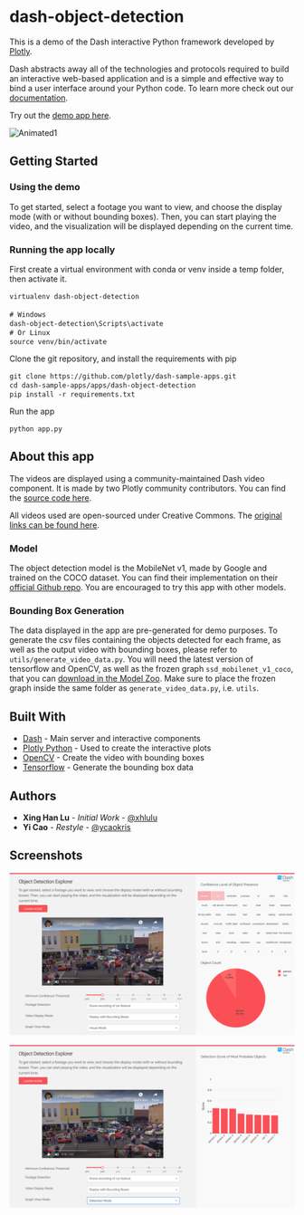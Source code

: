 # dash-object-detection

This is a demo of the Dash interactive Python framework developed by [Plotly](https://plot.ly/).

Dash abstracts away all of the technologies and protocols required to build an interactive web-based application and is a simple and effective way to bind a user interface around your Python code. To learn more check out our [documentation](https://plot.ly/dash).

Try out the [demo app here](https://dash-gallery.plotly.host/dash-object-detection/).

![Animated1](images/Screencast.gif)

## Getting Started

### Using the demo

To get started, select a footage you want to view, and choose the display mode (with or without bounding boxes). Then, you can start playing the video, and the visualization will be displayed depending on the current time.

### Running the app locally

First create a virtual environment with conda or venv inside a temp folder, then activate it.

```
virtualenv dash-object-detection

# Windows
dash-object-detection\Scripts\activate
# Or Linux
source venv/bin/activate
```

Clone the git repository, and install the requirements with pip
```
git clone https://github.com/plotly/dash-sample-apps.git
cd dash-sample-apps/apps/dash-object-detection
pip install -r requirements.txt
```

Run the app
```
python app.py
```

## About this app
The videos are displayed using a community-maintained Dash video component. It is made by two Plotly community contributors. You can find the [source code here](https://github.com/SkyRatInd/Video-Engine-Dash).

All videos used are open-sourced under Creative Commons. The [original links can be found here](data/original_footage.md).

### Model
The object detection model is the MobileNet v1, made by Google and trained on the COCO dataset. You can find their implementation on their [official Github repo](https://github.com/tensorflow/models/blob/master/research/slim/nets/mobilenet_v1.md). You are encouraged to try this app with other models.

### Bounding Box Generation
The data displayed in the app are pre-generated for demo purposes. To generate the csv files containing the objects detected for each frame, as well as the output video with bounding boxes, please refer to `utils/generate_video_data.py`. You will need the latest version of tensorflow and OpenCV, as well as the frozen graph `ssd_mobilenet_v1_coco`, that you can [download in the Model Zoo](https://github.com/tensorflow/models/blob/master/research/object_detection/g3doc/detection_model_zoo.md). Make sure to place the frozen graph inside the same folder as `generate_video_data.py`, i.e. `utils`.

## Built With

* [Dash](https://dash.plot.ly/) - Main server and interactive components
* [Plotly Python](https://plot.ly/python/) - Used to create the interactive plots
* [OpenCV](https://docs.opencv.org/) - Create the video with bounding boxes
* [Tensorflow](https://www.tensorflow.org/api_docs/) - Generate the bounding box data


## Authors

* **Xing Han Lu** - *Initial Work* - [@xhlulu](https://github.com/xhlulu)
* **Yi Cao** - *Restyle* - [@ycaokris](https://github.com/ycaokris)

## Screenshots
![Screenshot1](images/Screenshot1.png)

![Screenshot2](images/Screenshot2.png)
